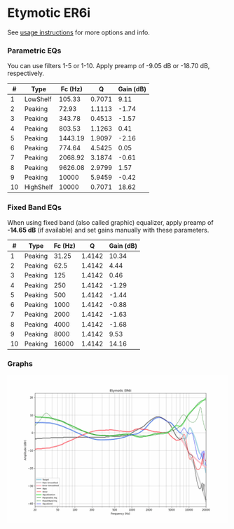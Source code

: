 # Etymotic ER6i
See [usage instructions](https://github.com/jaakkopasanen/AutoEq#usage) for more options and info.

### Parametric EQs
You can use filters 1-5 or 1-10. Apply preamp of -9.05 dB or -18.70 dB, respectively.

|   # | Type      |   Fc (Hz) |      Q |   Gain (dB) |
|-----|-----------|-----------|--------|-------------|
|   1 | LowShelf  |    105.33 | 0.7071 |        9.11 |
|   2 | Peaking   |     72.93 | 1.1113 |       -1.74 |
|   3 | Peaking   |    343.78 | 0.4513 |       -1.57 |
|   4 | Peaking   |    803.53 | 1.1263 |        0.41 |
|   5 | Peaking   |   1443.19 | 1.9097 |       -2.16 |
|   6 | Peaking   |    774.64 | 4.5425 |        0.05 |
|   7 | Peaking   |   2068.92 | 3.1874 |       -0.61 |
|   8 | Peaking   |   9626.08 | 2.9799 |        1.57 |
|   9 | Peaking   |  10000    | 5.9459 |       -0.42 |
|  10 | HighShelf |  10000    | 0.7071 |       18.62 |

### Fixed Band EQs
When using fixed band (also called graphic) equalizer, apply preamp of **-14.65 dB** (if available) and set gains manually with these parameters.

|   # | Type    |   Fc (Hz) |      Q |   Gain (dB) |
|-----|---------|-----------|--------|-------------|
|   1 | Peaking |     31.25 | 1.4142 |       10.34 |
|   2 | Peaking |     62.5  | 1.4142 |        4.44 |
|   3 | Peaking |    125    | 1.4142 |        0.46 |
|   4 | Peaking |    250    | 1.4142 |       -1.29 |
|   5 | Peaking |    500    | 1.4142 |       -1.44 |
|   6 | Peaking |   1000    | 1.4142 |       -0.88 |
|   7 | Peaking |   2000    | 1.4142 |       -1.63 |
|   8 | Peaking |   4000    | 1.4142 |       -1.68 |
|   9 | Peaking |   8000    | 1.4142 |        9.53 |
|  10 | Peaking |  16000    | 1.4142 |       14.16 |

### Graphs
![](./Etymotic%20ER6i.png)
